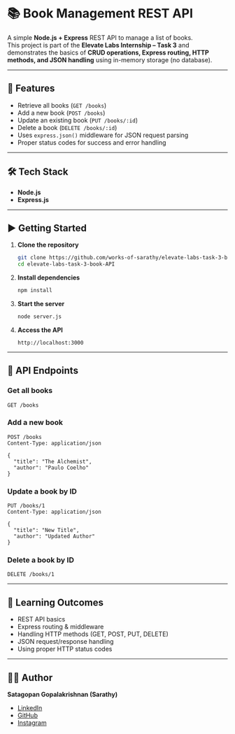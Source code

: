 # 📚 Book Management REST API  

A simple **Node.js + Express** REST API to manage a list of books.  
This project is part of the **Elevate Labs Internship – Task 3** and demonstrates the basics of **CRUD operations, Express routing, HTTP methods, and JSON handling** using in-memory storage (no database).  

---

## 🚀 Features  
- Retrieve all books (`GET /books`)  
- Add a new book (`POST /books`)  
- Update an existing book (`PUT /books/:id`)  
- Delete a book (`DELETE /books/:id`)  
- Uses `express.json()` middleware for JSON request parsing  
- Proper status codes for success and error handling  

---

## 🛠️ Tech Stack  
- **Node.js**  
- **Express.js**  

---

## ▶️ Getting Started  

1. **Clone the repository**  
   ```bash
   git clone https://github.com/works-of-sarathy/elevate-labs-task-3-book-API.git
   cd elevate-labs-task-3-book-API
   ```

2. **Install dependencies**  
   ```bash
   npm install
   ```

3. **Start the server**  
   ```bash
   node server.js
   ```

4. **Access the API**  
   ```
   http://localhost:3000
   ```

---

## 📌 API Endpoints  

### Get all books  
```http
GET /books
```

### Add a new book  
```http
POST /books
Content-Type: application/json

{
  "title": "The Alchemist",
  "author": "Paulo Coelho"
}
```

### Update a book by ID  
```http
PUT /books/1
Content-Type: application/json

{
  "title": "New Title",
  "author": "Updated Author"
}
```

### Delete a book by ID  
```http
DELETE /books/1
```

---

## 📖 Learning Outcomes  
- REST API basics  
- Express routing & middleware  
- Handling HTTP methods (GET, POST, PUT, DELETE)  
- JSON request/response handling  
- Using proper HTTP status codes  

---

## 👨‍💻 Author  
**Satagopan Gopalakrishnan (Sarathy)**  
- [LinkedIn](https://www.linkedin.com/in/sarathy07)  
- [GitHub](https://github.com/works-of-sarathy)  
- [Instagram](https://www.instagram.com/ft._sarathy)